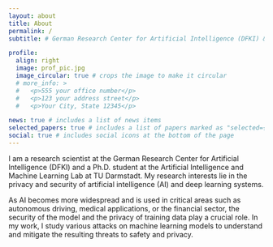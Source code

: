 ```yaml
---
layout: about
title: About
permalink: /
subtitle: # German Research Center for Artificial Intelligence (DFKI) & Technical University of Darmstadt

profile:
  align: right
  image: prof_pic.jpg
  image_circular: true # crops the image to make it circular
  # more_info: >
  #   <p>555 your office number</p>
  #   <p>123 your address street</p>
  #   <p>Your City, State 12345</p>

news: true # includes a list of news items
selected_papers: true # includes a list of papers marked as "selected={true}"
social: true # includes social icons at the bottom of the page
---  
```


I am a research scientist at the German Research Center for Artificial Intelligence (DFKI) and a Ph.D. student at the Artificial Intelligence and Machine Learning Lab at TU Darmstadt. My research interests lie in the privacy and security of artificial intelligence (AI) and deep learning systems.

As AI becomes more widespread and is used in critical areas such as autonomous driving, medical applications, or the financial sector, the security of the model and the privacy of training data play a crucial role. In my work, I study various attacks on machine learning models to understand and mitigate the resulting threats to safety and privacy.